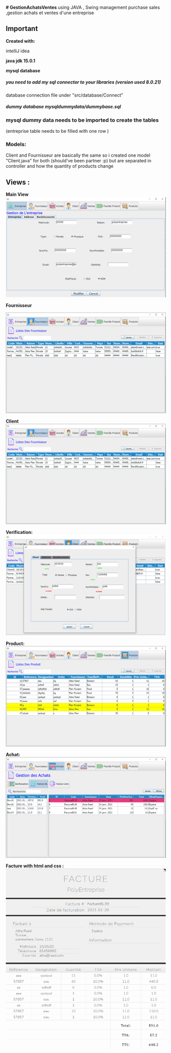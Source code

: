 **# GestionAchatsVentes**
using JAVA , Swing management purchase sales ,gestion achats et ventes d'une entreprise

## Important

**Created with:**

intelliJ idea

**java jdk 15.0.1**

**mysql database**

##### **you need to add my sql connector to your libraries (version used 8.0.21)**

database connection file under "src/database/Connect"

##### dummy database mysqldummydata/dummybase.sql

### **mysql dummy data needs to be imported to create the tables**

(entreprise table needs to be filled with one row )

### **Models:**

Client and Fournisseur are basically the same so i created one model "Client.java" for both
(should've been partner :p) but are separated in controller and how the quantity of products change

## Views :

**Main View**
![Test Image 1](imagesforgit/main%20view.png)

**Fournisseur**

![Fournisseur ](imagesforgit/Fournisseur%20view.png)

**Client**
![Client ](imagesforgit/Fournisseur%20view.png)

**Verification:**
![Verfication ](imagesforgit/realtime%20verification.png)

**Product:**
![Product ](imagesforgit/Product%20View.png)

**Achat:**
![Achat ](imagesforgit/view%20achats.png)

**Facture with html and css :**
![Achat ](imagesforgit/facture.png)
